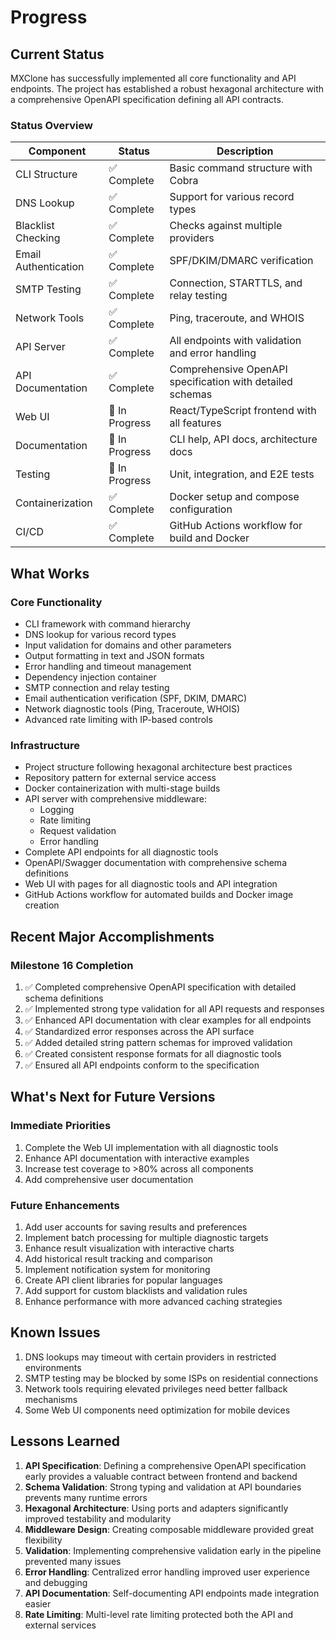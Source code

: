 # Progress

## Current Status

MXClone has successfully implemented all core functionality and API endpoints. The project has established a robust hexagonal architecture with a comprehensive OpenAPI specification defining all API contracts.

### Status Overview

| Component | Status | Description |
|-----------|--------|-------------|
| CLI Structure | ✅ Complete | Basic command structure with Cobra |
| DNS Lookup | ✅ Complete | Support for various record types |
| Blacklist Checking | ✅ Complete | Checks against multiple providers |
| Email Authentication | ✅ Complete | SPF/DKIM/DMARC verification |
| SMTP Testing | ✅ Complete | Connection, STARTTLS, and relay testing |
| Network Tools | ✅ Complete | Ping, traceroute, and WHOIS |
| API Server | ✅ Complete | All endpoints with validation and error handling |
| API Documentation | ✅ Complete | Comprehensive OpenAPI specification with detailed schemas |
| Web UI | 🚧 In Progress | React/TypeScript frontend with all features |
| Documentation | 🚧 In Progress | CLI help, API docs, architecture docs |
| Testing | 🚧 In Progress | Unit, integration, and E2E tests |
| Containerization | ✅ Complete | Docker setup and compose configuration |
| CI/CD | ✅ Complete | GitHub Actions workflow for build and Docker |

## What Works

### Core Functionality
- CLI framework with command hierarchy
- DNS lookup for various record types
- Input validation for domains and other parameters
- Output formatting in text and JSON formats
- Error handling and timeout management
- Dependency injection container
- SMTP connection and relay testing
- Email authentication verification (SPF, DKIM, DMARC)
- Network diagnostic tools (Ping, Traceroute, WHOIS)
- Advanced rate limiting with IP-based controls

### Infrastructure
- Project structure following hexagonal architecture best practices
- Repository pattern for external service access
- Docker containerization with multi-stage builds
- API server with comprehensive middleware:
  - Logging
  - Rate limiting
  - Request validation
  - Error handling
- Complete API endpoints for all diagnostic tools
- OpenAPI/Swagger documentation with comprehensive schema definitions
- Web UI with pages for all diagnostic tools and API integration
- GitHub Actions workflow for automated builds and Docker image creation

## Recent Major Accomplishments

### Milestone 16 Completion
1. ✅ Completed comprehensive OpenAPI specification with detailed schema definitions
2. ✅ Implemented strong type validation for all API requests and responses
3. ✅ Enhanced API documentation with clear examples for all endpoints
4. ✅ Standardized error responses across the API surface
5. ✅ Added detailed string pattern schemas for improved validation
6. ✅ Created consistent response formats for all diagnostic tools
7. ✅ Ensured all API endpoints conform to the specification

## What's Next for Future Versions

### Immediate Priorities
1. Complete the Web UI implementation with all diagnostic tools
2. Enhance API documentation with interactive examples
3. Increase test coverage to >80% across all components
4. Add comprehensive user documentation

### Future Enhancements
1. Add user accounts for saving results and preferences
2. Implement batch processing for multiple diagnostic targets
3. Enhance result visualization with interactive charts
4. Add historical result tracking and comparison
5. Implement notification system for monitoring
6. Create API client libraries for popular languages
7. Add support for custom blacklists and validation rules
8. Enhance performance with more advanced caching strategies

## Known Issues

1. DNS lookups may timeout with certain providers in restricted environments
2. SMTP testing may be blocked by some ISPs on residential connections
3. Network tools requiring elevated privileges need better fallback mechanisms
4. Some Web UI components need optimization for mobile devices

## Lessons Learned

1. **API Specification**: Defining a comprehensive OpenAPI specification early provides a valuable contract between frontend and backend
2. **Schema Validation**: Strong typing and validation at API boundaries prevents many runtime errors
3. **Hexagonal Architecture**: Using ports and adapters significantly improved testability and modularity
4. **Middleware Design**: Creating composable middleware provided great flexibility
5. **Validation**: Implementing comprehensive validation early in the pipeline prevented many issues
6. **Error Handling**: Centralized error handling improved user experience and debugging
7. **API Documentation**: Self-documenting API endpoints made integration easier
8. **Rate Limiting**: Multi-level rate limiting protected both the API and external services
